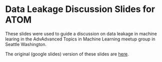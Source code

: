 # Data Leakage Discussion Slides for ATOM

These slides were used to guide a discussion on data leakage in machine learing in the AdvAdvanced Topics in Machine Learning meetup group in Seattle Washington.

The original (google slides) version of these slides are [here](https://docs.google.com/presentation/d/15wGJl5uhDNfX2T2EscNjXiyNkanQdEPA10ASwDuM3Do/edit?usp=sharing).
